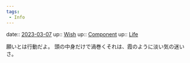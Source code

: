 ```yaml
---
tags:
 - Info
---
```


date:: [2023-03-07](/Daily_Note/2023-03-07.md)
up:: [Wish](Bar/Novel/Topics/Wish.md)
up:: [Component](Bar/Novel/Chaos/Component.md)
up:: [Life](Bar/Novel/Chaos/Life.md)

願いとは行動だよ。
頭の中身だけで渦巻くそれは、霞のように淡い気の迷いさ。